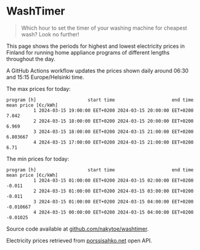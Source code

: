 
# WashTimer

> Which hour to set the timer of your washing machine for cheapest wash? Look no further!

This page shows the periods for highest and lowest electricity prices in Finland 
for running home appliance programs of different lengths throughout the day. 

A GitHub Actions workflow updates the prices shown daily around 06:30 and 15:15 Europe/Helsinki time.

The max prices for today:

	program [h]                   start time                     end time mean price [€c/kWh]
	          1 2024-03-15 19:00:00 EET+0200 2024-03-15 20:00:00 EET+0200               7.042
	          2 2024-03-15 18:00:00 EET+0200 2024-03-15 20:00:00 EET+0200               6.969
	          3 2024-03-15 18:00:00 EET+0200 2024-03-15 21:00:00 EET+0200            6.803667
	          4 2024-03-15 17:00:00 EET+0200 2024-03-15 21:00:00 EET+0200                6.71

The min prices for today:

	program [h]                   start time                     end time mean price [€c/kWh]
	          1 2024-03-15 01:00:00 EET+0200 2024-03-15 02:00:00 EET+0200              -0.011
	          2 2024-03-15 01:00:00 EET+0200 2024-03-15 03:00:00 EET+0200              -0.011
	          3 2024-03-15 01:00:00 EET+0200 2024-03-15 04:00:00 EET+0200           -0.010667
	          4 2024-03-15 00:00:00 EET+0200 2024-03-15 04:00:00 EET+0200            -0.01025


Source code available at [github.com/nakytoe/washtimer](https://github.com/nakytoe/washtimer).

Electricity prices retrieved from [porssisahko.net](https://porssisahko.net/api) open API.
